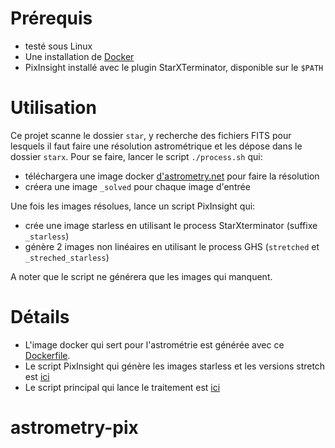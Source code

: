 # Prérequis

- testé sous Linux
- Une installation de [Docker](https://docker.com)
- PixInsight installé avec le plugin StarXTerminator, disponible sur le `$PATH`

# Utilisation

Ce projet scanne le dossier `star`, y recherche des fichiers FITS pour lesquels il faut faire une résolution astrométrique et les dépose dans le dossier `starx`.
Pour se faire, lancer le script `./process.sh` qui:

- téléchargera une image docker [d'astrometry.net](https://astrometry.net) pour faire la résolution
- créera une image `_solved` pour chaque image d'entrée

Une fois les images résolues, lance un script PixInsight qui:

- crée une image starless en utilisant le process StarXterminator (suffixe `_starless`)
- génère 2 images non linéaires en utilisant le process GHS (`stretched` et `_streched_starless`)

A noter que le script ne générera que les images qui manquent.

# Détails

- L'image docker qui sert pour l'astrométrie est générée avec ce [Dockerfile](docker/Dockerfile).
- Le script PixInsight qui génère les images starless et les versions stretch est [ici](automate.js)
- Le script principal qui lance le traitement est [ici](process.sh)


# astrometry-pix
